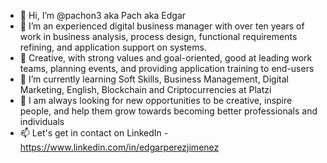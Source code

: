 - 👋 Hi, I’m @pachon3 aka Pach aka Edgar
- 👀 I’m an experienced digital business manager with over ten years of work in business analysis, process design, functional requirements refining, and application support on systems. 
- 🎨 Creative, with strong values and goal-oriented, good at leading work teams, planning events, and providing application training to end-users
- 🌱 I’m currently learning Soft Skills, Business Management, Digital Marketing, English, Blockchain and Criptocurrencies at Platzi
- 💞️ I am always looking for new opportunities to be creative, inspire people, and help them grow towards becoming better professionals and individuals
- 📫 Let's get in contact on LinkedIn - https://www.linkedin.com/in/edgarperezjimenez

<!---
pachon3/pachon3 is a ✨ special ✨ repository because its `README.md` (this file) appears on your GitHub profile.
You can click the Preview link to take a look at your changes.
--->
